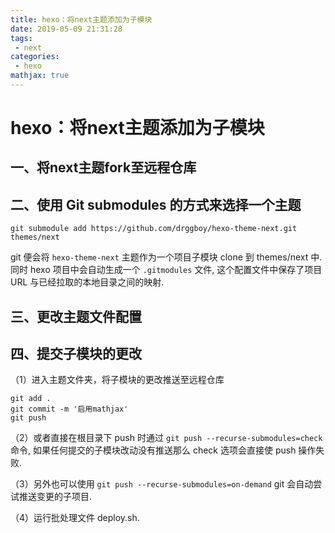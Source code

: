 ```yaml
---
title: hexo：将next主题添加为子模块
date: 2019-05-09 21:31:28
tags: 
 - next
categories:
 - hexo
mathjax: true
---
```


# hexo：将next主题添加为子模块

## 一、将next主题fork至远程仓库

<!--more-->

## 二、使用 Git submodules 的方式来选择一个主题

```
git submodule add https://github.com/drggboy/hexo-theme-next.git themes/next
```

git 便会将 `hexo-theme-next` 主题作为一个项目子模块 clone 到 themes/next 中. 同时 hexo 项目中会自动生成一个 `.gitmodules` 文件, 这个配置文件中保存了项目 URL 与已经拉取的本地目录之间的映射.

## 三、更改主题文件配置

## 四、提交子模块的更改

（1）进入主题文件夹，将子模块的更改推送至远程仓库

```
git add .
git commit -m '启用mathjax'
git push
```

（2）或者直接在根目录下 push 时通过 `git push --recurse-submodules=check` 命令,  如果任何提交的子模块改动没有推送那么 check 选项会直接使 push 操作失败.

（3）另外也可以使用 `git push --recurse-submodules=on-demand` git 会自动尝试推送变更的子项目.

（4）运行批处理文件 deploy.sh.

